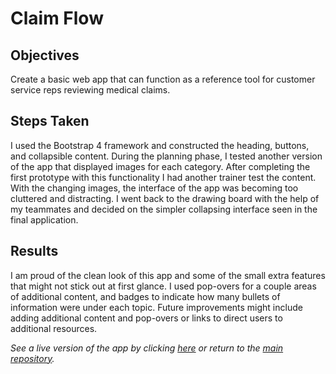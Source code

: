 # Claim Flow

## Objectives
Create a basic web app that can function as a reference tool for customer service reps reviewing medical claims.

## Steps Taken
I used the Bootstrap 4 framework and constructed the heading, buttons, and collapsible content. During the planning phase, I tested another version of the app that displayed images for each category. After completing the first prototype with this functionality I had another trainer test the content. With the changing images, the interface of the app was becoming too cluttered and distracting. I went back to the drawing board with the help of my teammates and decided on the simpler collapsing interface seen in the final application.

## Results
I am proud of the clean look of this app and some of the small extra features that might not stick out at first glance. I used pop-overs for a couple areas of additional content, and badges to indicate how many bullets of information were under each topic. Future improvements might include adding additional content and pop-overs or links to direct users to additional resources.
  
*See a live version of the app by clicking [here](https://filedn.com/lWYjvlpRciYBP9xzzyqgShB/Customer-Service-Tools/claim_flow/index.html) or return to the [main repository](https://github.com/jhunschejones/Customer-Service-Tools).*
